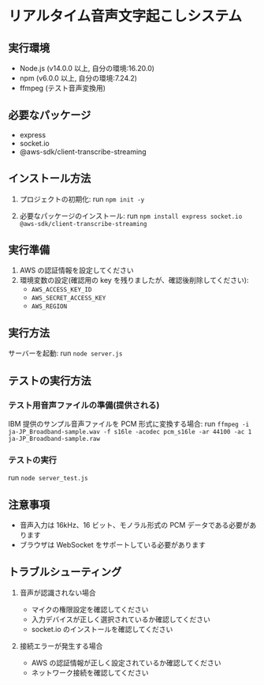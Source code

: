 # リアルタイム音声文字起こしシステム

## 実行環境

- Node.js (v14.0.0 以上, 自分の環境:16.20.0)
- npm (v6.0.0 以上, 自分の環境:7.24.2)
- ffmpeg (テスト音声変換用)

## 必要なパッケージ

- express
- socket.io
- @aws-sdk/client-transcribe-streaming

## インストール方法

1. プロジェクトの初期化:
   run `npm init -y`

2. 必要なパッケージのインストール:
   run `npm install express socket.io @aws-sdk/client-transcribe-streaming`

## 実行準備

1. AWS の認証情報を設定してください
2. 環境変数の設定(確認用の key を残りましたが、確認後削除してください):
   - `AWS_ACCESS_KEY_ID`
   - `AWS_SECRET_ACCESS_KEY`
   - `AWS_REGION`

## 実行方法

サーバーを起動:
run `node server.js`

## テストの実行方法

### テスト用音声ファイルの準備(提供される)

IBM 提供のサンプル音声ファイルを PCM 形式に変換する場合:
run `ffmpeg -i ja-JP_Broadband-sample.wav -f s16le -acodec pcm_s16le -ar 44100 -ac 1 ja-JP_Broadband-sample.raw`

### テストの実行

run `node server_test.js`

## 注意事項

- 音声入力は 16kHz、16 ビット、モノラル形式の PCM データである必要があります
- ブラウザは WebSocket をサポートしている必要があります

## トラブルシューティング

1. 音声が認識されない場合

   - マイクの権限設定を確認してください
   - 入力デバイスが正しく選択されているか確認してください
   - socket.io のインストールを確認してください

2. 接続エラーが発生する場合
   - AWS の認証情報が正しく設定されているか確認してください
   - ネットワーク接続を確認してください
